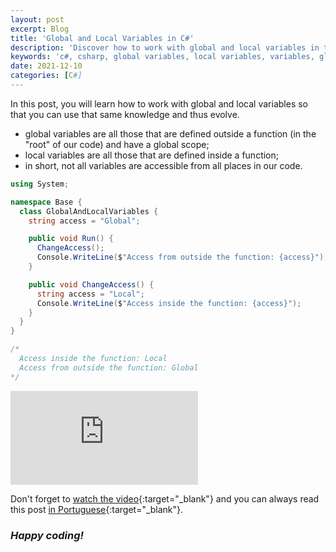 ```yaml
---
layout: post
excerpt: Blog
title: 'Global and Local Variables in C#'
description: 'Discover how to work with global and local variables in the C# programming language. Get answers to your questions with the theory and examples presented.'
keywords: 'c#, csharp, global variables, local variables, variables, global, local, variable, post'
date: 2021-12-10
categories: [C#]
---
```


In this post, you will learn how to work with global and local variables so that you can use that same knowledge and thus evolve.

- global variables are all those that are defined outside a function (in the "root" of our code) and have a global scope;
- local variables are all those that are defined inside a function;
- in short, not all variables are accessible from all places in our code.

```csharp
using System;

namespace Base {
  class GlobalAndLocalVariables {
    string access = "Global";

    public void Run() {
      ChangeAccess();
      Console.WriteLine($"Access from outside the function: {access}");
    }

    public void ChangeAccess() {
      string access = "Local";
      Console.WriteLine($"Access inside the function: {access}");
    }
  }
}

/*
  Access inside the function: Local
  Access from outside the function: Global
*/
```

<div class="video-container">
  <iframe src="https://www.youtube.com/embed/nRnTx4JWWm4" frameborder="0" allowfullscreen></iframe>
</div>

Don't forget to [watch the video](https://youtu.be/nRnTx4JWWm4){:target="\_blank"} and you can always read this post [in Portuguese](https://caffeinealgorithm.com/blog/variaveis-globais-e-locais-em-csharp/){:target="\_blank"}.

### _Happy coding!_
